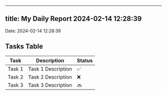 
---
title: My Daily Report 2024-02-14 12:28:39
---

Date: 2024-02-14 12:28:39

## Tasks Table

| Task | Description | Status |
|------|-------------|--------|
| Task 1 | Task 1 Description | ✅ |
| Task 2 | Task 2 Description | ❌ |
| Task 3 | Task 3 Description | 🔜 |
